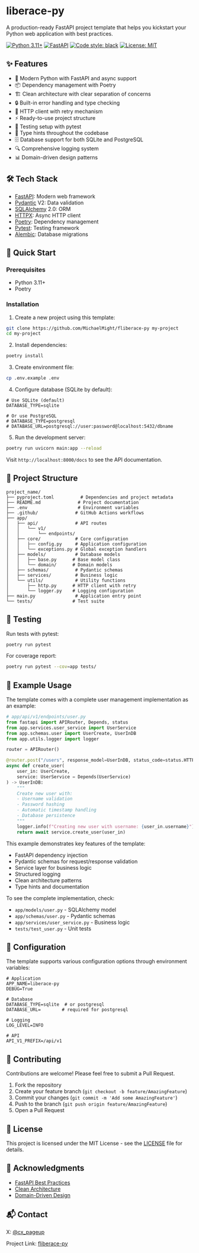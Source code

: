 # liberace-py

A production-ready FastAPI project template that helps you kickstart your Python web application with best practices.

[![Python 3.11+](https://img.shields.io/badge/python-3.11+-blue.svg)](https://www.python.org/downloads/release/python-3110/)
[![FastAPI](https://img.shields.io/badge/FastAPI-0.104.0-green.svg)](https://fastapi.tiangolo.com)
[![Code style: black](https://img.shields.io/badge/code%20style-black-000000.svg)](https://github.com/psf/black)
[![License: MIT](https://img.shields.io/badge/License-MIT-yellow.svg)](https://opensource.org/licenses/MIT)

## ✨ Features

- 🚀 Modern Python with FastAPI and async support
- 📦 Dependency management with Poetry
- 🏗️ Clean architecture with clear separation of concerns
- 🔒 Built-in error handling and type checking
- 🔄 HTTP client with retry mechanism
- ⚡ Ready-to-use project structure
- 🧪 Testing setup with pytest
- 📝 Type hints throughout the codebase
- 🗄️ Database support for both SQLite and PostgreSQL
- 🔍 Comprehensive logging system
- 📊 Domain-driven design patterns

## 🛠️ Tech Stack

- [FastAPI](https://fastapi.tiangolo.com/): Modern web framework
- [Pydantic](https://docs.pydantic.dev/) V2: Data validation
- [SQLAlchemy](https://www.sqlalchemy.org/) 2.0: ORM
- [HTTPX](https://www.python-httpx.org/): Async HTTP client
- [Poetry](https://python-poetry.org/): Dependency management
- [Pytest](https://docs.pytest.org/): Testing framework
- [Alembic](https://alembic.sqlalchemy.org/): Database migrations

## 🚀 Quick Start

### Prerequisites

- Python 3.11+
- Poetry

### Installation

1. Create a new project using this template:
```bash
git clone https://github.com/MichaelMight/fliberace-py my-project
cd my-project
```

2. Install dependencies:
```bash
poetry install
```

3. Create environment file:
```bash
cp .env.example .env
```

4. Configure database (SQLite by default):
```env
# Use SQLite (default)
DATABASE_TYPE=sqlite

# Or use PostgreSQL
# DATABASE_TYPE=postgresql
# DATABASE_URL=postgresql://user:password@localhost:5432/dbname
```

5. Run the development server:
```bash
poetry run uvicorn main:app --reload
```

Visit `http://localhost:8000/docs` to see the API documentation.

## 📁 Project Structure

```
project_name/
├── pyproject.toml          # Dependencies and project metadata
├── README.md              # Project documentation
├── .env                   # Environment variables
├── .github/              # GitHub Actions workflows
├── app/
│   ├── api/              # API routes
│   │   └── v1/
│   │       └── endpoints/
│   ├── core/             # Core configuration
│   │   ├── config.py     # Application configuration
│   │   └── exceptions.py # Global exception handlers
│   ├── models/           # Database models
│   │   ├── base.py      # Base model class
│   │   └── domain/      # Domain models
│   ├── schemas/          # Pydantic schemas
│   ├── services/         # Business logic
│   └── utils/            # Utility functions
│       ├── http.py      # HTTP client with retry
│       └── logger.py    # Logging configuration
├── main.py               # Application entry point
└── tests/               # Test suite
```

## 🧪 Testing

Run tests with pytest:
```bash
poetry run pytest
```

For coverage report:
```bash
poetry run pytest --cov=app tests/
```

## 📝 Example Usage

The template comes with a complete user management implementation as an example:

```python
# app/api/v1/endpoints/user.py
from fastapi import APIRouter, Depends, status
from app.services.user_service import UserService
from app.schemas.user import UserCreate, UserInDB
from app.utils.logger import logger

router = APIRouter()

@router.post("/users", response_model=UserInDB, status_code=status.HTTP_201_CREATED)
async def create_user(
    user_in: UserCreate,
    service: UserService = Depends(UserService)
) -> UserInDB:
    """
    Create new user with:
    - Username validation
    - Password hashing
    - Automatic timestamp handling
    - Database persistence
    """
    logger.info(f"Creating new user with username: {user_in.username}")
    return await service.create_user(user_in)
```

This example demonstrates key features of the template:
- FastAPI dependency injection
- Pydantic schemas for request/response validation
- Service layer for business logic
- Structured logging
- Clean architecture patterns
- Type hints and documentation

To see the complete implementation, check:
- `app/models/user.py` - SQLAlchemy model
- `app/schemas/user.py` - Pydantic schemas
- `app/services/user_service.py` - Business logic
- `tests/test_user.py` - Unit tests

## 🔧 Configuration

The template supports various configuration options through environment variables:

```env
# Application
APP_NAME=liberace-py
DEBUG=True

# Database
DATABASE_TYPE=sqlite  # or postgresql
DATABASE_URL=        # required for postgresql

# Logging
LOG_LEVEL=INFO

# API
API_V1_PREFIX=/api/v1
```

## 🤝 Contributing

Contributions are welcome! Please feel free to submit a Pull Request.

1. Fork the repository
2. Create your feature branch (`git checkout -b feature/AmazingFeature`)
3. Commit your changes (`git commit -m 'Add some AmazingFeature'`)
4. Push to the branch (`git push origin feature/AmazingFeature`)
5. Open a Pull Request

## 📄 License

This project is licensed under the MIT License - see the [LICENSE](LICENSE) file for details.

## 🙏 Acknowledgments

- [FastAPI Best Practices](https://fastapi.tiangolo.com/tutorial/)
- [Clean Architecture](https://blog.cleancoder.com/uncle-bob/2012/08/13/the-clean-architecture.html)
- [Domain-Driven Design](https://martinfowler.com/bliki/DomainDrivenDesign.html)

## 📬 Contact

X: [@cx_pageup](https://x.com/cx_pageup)

Project Link: [fliberace-py](https://github.com/MichaelMight/liberace-py)

